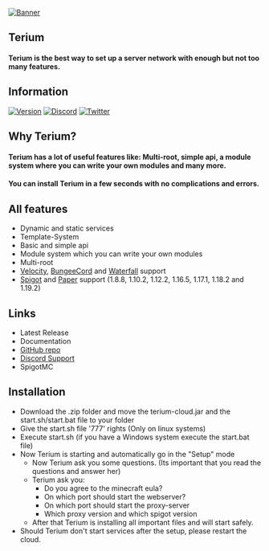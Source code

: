 [![Banner](https://i.imgur.com/YGVJEqu.png)](https://terium.cloud)
## Terium
#### Terium is the best way to set up a server network with enough but not too many features.

## Information
[![Version](https://img.shields.io/badge/Terium%20Version-v1.0--SNAPSHOT%20(NOT%20RELEASED)-blue?style=for-the-badge&logo=appveyor)](https://terium.cloud)
[![Discord](https://img.shields.io/badge/Discord%20Server-JOIN%20NOW-%237289da?style=for-the-badge&logo=discord)](https://discord.com/invite/5VrY59sffQ)
[![Twitter](https://img.shields.io/twitter/follow/teriumservice?color=%231DA1F2&logo=twitter&style=for-the-badge)](https://twitter.com/@teriumservice)

## Why Terium?
#### Terium has a lot of useful features like: Multi-root, simple api, a module system where you can write your own modules and many more.
#### You can install Terium in a few seconds with no complications and errors.

## All features
- Dynamic and static services
- Template-System
- Basic and simple api
- Module system which you can write your own modules
- Multi-root
- [Velocity](https://velocitypowered.com), [BungeeCord](https://www.spigotmc.org/wiki/bungeecord/) and [Waterfall](https://papermc.io/downloads#Waterfall) support
- [Spigot](https://spigotmc.org) and [Paper](https://papermc.io) support (1.8.8, 1.10.2, 1.12.2, 1.16.5, 1.17.1, 1.18.2 and 1.19.2)

## Links
- Latest Release
- Documentation
- [GitHub repo](https://github.com/TeriumService/Terium)
- [Discord Support](https://discord.com/invite/5VrY59sffQ)
- SpigotMC

## Installation
- Download the .zip folder and move the terium-cloud.jar and the start.sh/start.bat file to your folder
- Give the start.sh file '777' rights (Only on linux systems)
- Execute start.sh (if you have a Windows system execute the start.bat file)
- Now Terium is starting and automatically go in the "Setup" mode
  - Now Terium ask you some questions. (Its important that you read the questions and answer her)
  - Terium ask you: 
    - Do you agree to the minecraft eula? 
    - On which port should start the webserver? 
    - On which port should start the proxy-server
    - Which proxy version and which spigot version
  - After that Terium is installing all important files and will start safely.
- Should Terium don't start services after the setup, please restart the cloud.